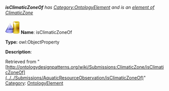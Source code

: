 ___isClimaticZoneOf__ has [Category:OntologyElement](../../Category/OntologyElement "Category:OntologyElement") and is an [element of](../../Property/ElementOf "Property:ElementOf") [ClimaticZone](../../Submissions/ClimaticZone "Submissions:ClimaticZone")_


  




[![ObjectProperty](../../images/thumb/c/c3/ObjectProperty.gif/45px-ObjectProperty.gif)](../../Image/ObjectProperty.gif "ObjectProperty")
__Name__: isClimaticZoneOf 


__Type:__ owl:ObjectProperty 


__Description__: 





Retrieved from "[http://ontologydesignpatterns.org/wiki/Submissions:ClimaticZone/isClimaticZoneOf](../../Submissions/AquaticResourceObservation/isClimaticZoneOf)"
 [Category](http://ontologydesignpatterns.org/wiki/Special:Categories "Special:Categories"): [OntologyElement](../../Category/OntologyElement "Category:OntologyElement")